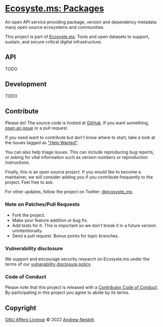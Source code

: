 # [Ecosyste.ms: Packages](https://packages.ecosyste.ms)

An open API service providing package, version and dependency metadata many open source ecosystems and communities.

This project is part of [Ecosyste.ms](https://ecosyste.ms): Tools and open datasets to support, sustain, and secure critical digital infrastructure.

## API

TODO

## Development

TODO

## Contribute

Please do! The source code is hosted at [GitHub](https://github.com/ecosyste-ms/packages). If you want something, [open an issue](https://github.com/ecosyste-ms/packages/issues/new) or a pull request.

If you need want to contribute but don't know where to start, take a look at the issues tagged as ["Help Wanted"](https://github.com/ecosyste-ms/packages/issues?q=is%3Aopen+is%3Aissue+label%3A%22help+wanted%22).

You can also help triage issues. This can include reproducing bug reports, or asking for vital information such as version numbers or reproduction instructions. 

Finally, this is an open source project. If you would like to become a maintainer, we will consider adding you if you contribute frequently to the project. Feel free to ask.

For other updates, follow the project on Twitter: [@ecosyste_ms](https://twitter.com/ecosyste_ms).

### Note on Patches/Pull Requests

 * Fork the project.
 * Make your feature addition or bug fix.
 * Add tests for it. This is important so we don't break it in a future version unintentionally.
 * Send a pull request. Bonus points for topic branches.

### Vulnerability disclosure

We support and encourage security research on Ecosyste.ms under the terms of our [vulnerability disclosure policy](docs/VULNERABILITY_DISCLOSURE_POLICY.md).

### Code of Conduct

Please note that this project is released with a [Contributor Code of Conduct](docs/CODE_OF_CONDUCT.md). By participating in this project you agree to abide by its terms.

## Copyright

[GNU Affero License](LICENSE.txt) © 2022 [Andrew Nesbitt](https://github.com/andrew).
